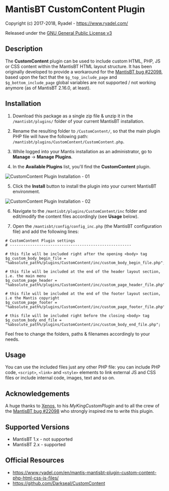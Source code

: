 # MantisBT CustomContent Plugin

Copyright (c) 2017-2018, Ryadel - https://www.ryadel.com/

Released under the [GNU General Public License v3](http://opensource.org/licenses/GPL-3.0)

## Description

The **CustomContent** plugin can be used to include custom HTML, PHP, JS or CSS content within the MantisBT HTML layout structure.
It has been originally developed to provide a workaround for the [MantisBT bug #22098](https://www.mantisbt.org/bugs/view.php?id=22098),
based upon the fact that the `$g_top_include_page` and `$g_bottom_include_page` global variables are not supported / not working anymore (as of MantisBT 2.16.0, at least).


## Installation

1. Download this package as a single zip file & unzip it in the `/mantisbt/plugins/` folder of your current MantisBT installation.

2. Rename the resulting folder to `/CustomContent/`, so that the main plugin PHP file will have the following path: `/mantisbt/plugins/CustomContent/CustomContent.php`.

3. While logged into your Mantis installation as an administrator, go to **Manage** -> **Manage Plugins**.

4. In the **Available Plugins** list, you'll find the **CustomContent** plugin.

![CustomContent Plugin Installation - 01](https://i0.wp.com/www.ryadel.com/wp-content/uploads/2018/08/mantis-bt-custom-content-plugin-insert-php-html-css-js-files-mantisbt-01.jpg)

5. Click the **Install** button to install the plugin into your current MantisBT environment.

![CustomContent Plugin Installation - 02](https://i1.wp.com/www.ryadel.com/wp-content/uploads/2018/08/mantisbt-custom-content-plugin-insert-php-html-css-js-files-mantis-02.jpg)

6. Navigate to the `/mantisbt/plugins/CustomContent/inc` folder and edit/modify the content files accordingly (see **Usage** below).

7. Open the `/mantisbt/config/config_inc.php` (the MantisBT configuration file) and add the following lines:

~~~~
# CustomContent Plugin settings
# ------------------------------------------------------

# this file will be included right after the opening <body> tag
$g_custom_body_begin_file = "%absolute_path%/plugins/CustomContent/inc/custom_body_begin_file.php";

# this file will be included at the end of the header layout section, i.e. the main menu
$g_custom_page_header = "%absolute_path%/plugins/CustomContent/inc/custom_page_header_file.php";

# this file will be included at the end of the footer layout section, i.e the Mantis copyright
$g_custom_page_footer = "%absolute_path%/plugins/CustomContent/inc/custom_page_footer_file.php";

# this file will be included right before the closing <body> tag
$g_custom_body_end_file = "%absolute_path%/plugins/CustomContent/inc/custom_body_end_file.php";
~~~~

Feel free to change the folders, paths & filenames accordingly to your needs.

## Usage
You can use the included files just any other PHP file: you can include PHP code, `<script>`, `<link>` and `<style>` elements to link external JS and CSS files or include internal code, images, text and so on.

## Acknowledgements
A huge thanks to [Xenos](https://www.mantisbt.org/bugs/view_user_page.php?id=42580), to his *MyKingCustomPlugin* and to all the crew of the [MantisBT bug #22098](https://www.mantisbt.org/bugs/view.php?id=22098) who strongly inspired me to write this plugin.

## Supported Versions
- MantisBT 1.x - not supported
- MantisBT 2.x - supported

## Official Resources
- https://www.ryadel.com/en/mantis-mantisbt-plugin-custom-content-php-html-css-js-files/
- https://github.com/Darkseal/CustomContent
